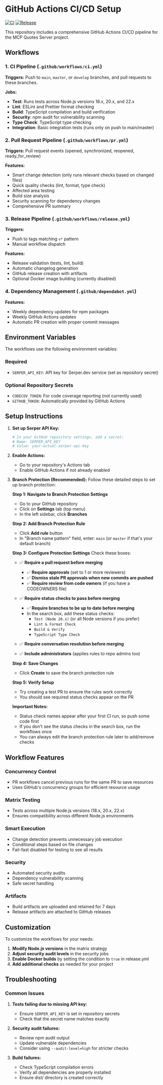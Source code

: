 # GitHub Actions CI/CD Setup

[![CI](https://github.com/rhofkens/mcp-quotes-server/workflows/CI/badge.svg)](https://github.com/rhofkens/mcp-quotes-server/actions/workflows/ci.yml)
[![Release](https://github.com/rhofkens/mcp-quotes-server/workflows/Release/badge.svg)](https://github.com/rhofkens/mcp-quotes-server/actions/workflows/release.yml)

This repository includes a comprehensive GitHub Actions CI/CD pipeline for the MCP Quotes Server project.

## Workflows

### 1. CI Pipeline (`.github/workflows/ci.yml`)

**Triggers:** Push to `main`, `master`, or `develop` branches, and pull requests to these branches.

**Jobs:**
- **Test**: Runs tests across Node.js versions 18.x, 20.x, and 22.x
- **Lint**: ESLint and Prettier format checking
- **Build**: TypeScript compilation and build verification
- **Security**: npm audit for vulnerability scanning
- **Type Check**: TypeScript type checking
- **Integration**: Basic integration tests (runs only on push to main/master)

### 2. Pull Request Pipeline (`.github/workflows/pr.yml`)

**Triggers:** Pull request events (opened, synchronized, reopened, ready_for_review)

**Features:**
- Smart change detection (only runs relevant checks based on changed files)
- Quick quality checks (lint, format, type check)
- Affected area testing
- Build size analysis
- Security scanning for dependency changes
- Comprehensive PR summary

### 3. Release Pipeline (`.github/workflows/release.yml`)

**Triggers:** 
- Push to tags matching `v*` pattern
- Manual workflow dispatch

**Features:**
- Release validation (tests, lint, build)
- Automatic changelog generation
- GitHub release creation with artifacts
- Optional Docker image building (currently disabled)

### 4. Dependency Management (`.github/dependabot.yml`)

**Features:**
- Weekly dependency updates for npm packages
- Weekly GitHub Actions updates
- Automatic PR creation with proper commit messages

## Environment Variables

The workflows use the following environment variables:

### Required
- `SERPER_API_KEY`: API key for Serper.dev service (set as repository secret)

### Optional Repository Secrets
- `CODECOV_TOKEN`: For code coverage reporting (not currently used)
- `GITHUB_TOKEN`: Automatically provided by GitHub Actions

## Setup Instructions

1. **Set up Serper API Key:**
   ```bash
   # In your GitHub repository settings, add a secret:
   # Name: SERPER_API_KEY
   # Value: your-actual-serper-api-key
   ```

2. **Enable Actions:**
   - Go to your repository's Actions tab
   - Enable GitHub Actions if not already enabled

3. **Branch Protection (Recommended):**
   Follow these detailed steps to set up branch protection:

   **Step 1: Navigate to Branch Protection Settings**
   - Go to your GitHub repository
   - Click on **Settings** tab (top menu)
   - In the left sidebar, click **Branches**

   **Step 2: Add Branch Protection Rule**
   - Click **Add rule** button
   - In "Branch name pattern" field, enter: `main` (or `master` if that's your default branch)

   **Step 3: Configure Protection Settings**
   Check these boxes:
   - ✅ **Require a pull request before merging**
     - ✅ **Require approvals** (set to 1 or more reviewers)
     - ✅ **Dismiss stale PR approvals when new commits are pushed**
     - ✅ **Require review from code owners** (if you have a CODEOWNERS file)
   
   - ✅ **Require status checks to pass before merging**
     - ✅ **Require branches to be up to date before merging**
     - In the search box, add these status checks:
       - `Test (Node 20.x)` (or all Node versions if you prefer)
       - `Lint & Format Check`
       - `Build & Verify`
       - `TypeScript Type Check`
   
   - ✅ **Require conversation resolution before merging**
   - ✅ **Include administrators** (applies rules to repo admins too)

   **Step 4: Save Changes**
   - Click **Create** to save the branch protection rule

   **Step 5: Verify Setup**
   - Try creating a test PR to ensure the rules work correctly
   - You should see required status checks appear on the PR

   **Important Notes:**
   - Status check names appear after your first CI run, so push some code first
   - If you don't see the status checks in the search box, run the workflows once
   - You can always edit the branch protection rule later to add/remove checks

## Workflow Features

### Concurrency Control
- PR workflows cancel previous runs for the same PR to save resources
- Uses GitHub's concurrency groups for efficient resource usage

### Matrix Testing
- Tests across multiple Node.js versions (18.x, 20.x, 22.x)
- Ensures compatibility across different Node.js environments

### Smart Execution
- Change detection prevents unnecessary job execution
- Conditional steps based on file changes
- Fail-fast disabled for testing to see all results

### Security
- Automated security audits
- Dependency vulnerability scanning
- Safe secret handling

### Artifacts
- Build artifacts are uploaded and retained for 7 days
- Release artifacts are attached to GitHub releases

## Customization

To customize the workflows for your needs:

1. **Modify Node.js versions** in the matrix strategy
2. **Adjust security audit levels** in the security jobs
3. **Enable Docker builds** by setting the condition to `true` in release.yml
4. **Add additional checks** as needed for your project

## Troubleshooting

### Common Issues

1. **Tests failing due to missing API key:**
   - Ensure `SERPER_API_KEY` is set in repository secrets
   - Check that the secret name matches exactly

2. **Security audit failures:**
   - Review npm audit output
   - Update vulnerable dependencies
   - Consider using `--audit-level=high` for stricter checks

3. **Build failures:**
   - Check TypeScript compilation errors
   - Verify all dependencies are properly installed
   - Ensure dist/ directory is created correctly
